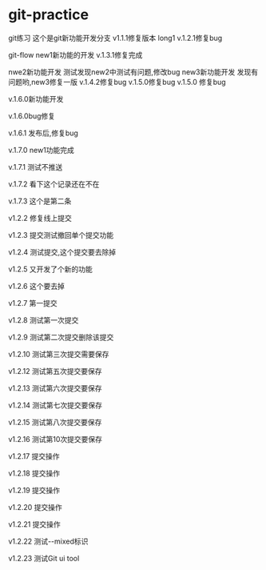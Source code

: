 # git-practice
git练习
这个是git新功能开发分支
v1.1.1修复版本
long1
v.1.2.1修复bug

git-flow
new1新功能的开发
v.1.3.1修复完成

nwe2新功能开发
测试发现new2中测试有问题,修改bug
new3新功能开发
发现有问题哟,new3修复一版
v.1.4.2修复bug
v.1.5.0修复bug
v.1.5.0 修复bug

v.1.6.0新功能开发

v.1.6.0bug修复

v.1.6.1 发布后,修复bug

v.1.7.0 new1功能完成

v.1.7.1 测试不推送

v.1.7.2 看下这个记录还在不在

v.1.7.3 这个是第二条

v1.2.2 修复线上提交

v1.2.3 提交测试撤回单个提交功能

v1.2.4 测试提交,这个提交要去除掉

v1.2.5 又开发了个新的功能

v1.2.6 这个要去掉

v1.2.7 第一提交


v1.2.8 测试第一次提交


v1.2.9 测试第二次提交删除该提交

v1.2.10 测试第三次提交需要保存


v1.2.12 测试第五次提交要保存

v1.2.13 测试第六次提交要保存

v1.2.14 测试第七次提交要保存

v1.2.15 测试第八次提交要保存

v1.2.16 测试第10次提交要保存

v1.2.17 提交操作

v1.2.18 提交操作

v1.2.19 提交操作

v1.2.20 提交操作

v1.2.21 提交操作

v1.2.22 测试--mixed标识

v1.2.23 测试Git ui tool